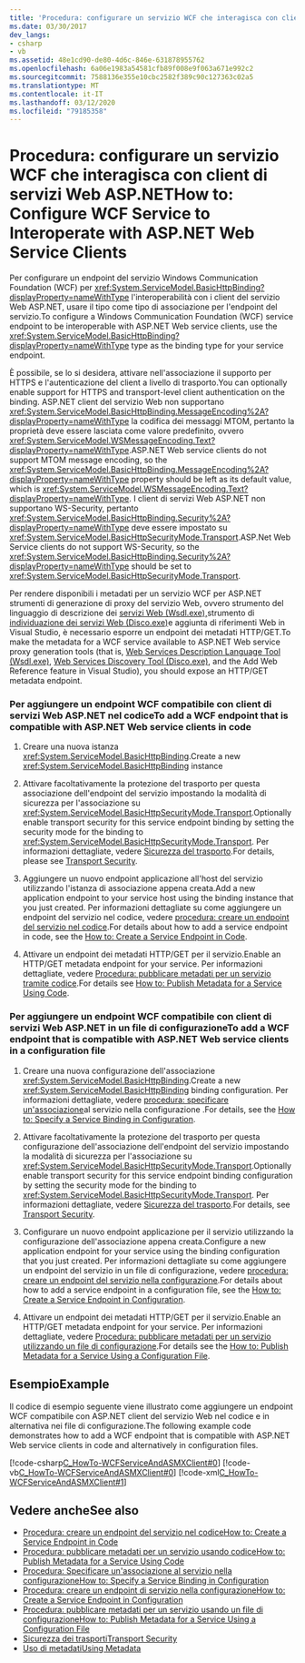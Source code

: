 ```yaml
---
title: 'Procedura: configurare un servizio WCF che interagisca con client di servizi Web ASP.NET'
ms.date: 03/30/2017
dev_langs:
- csharp
- vb
ms.assetid: 48e1cd90-de80-4d6c-846e-631878955762
ms.openlocfilehash: 6a06e1983a54581cfb89f008e9f063a671e992c2
ms.sourcegitcommit: 7588136e355e10cbc2582f389c90c127363c02a5
ms.translationtype: MT
ms.contentlocale: it-IT
ms.lasthandoff: 03/12/2020
ms.locfileid: "79185358"
---
```

# <a name="how-to-configure-wcf-service-to-interoperate-with-aspnet-web-service-clients"></a><span data-ttu-id="ed142-102">Procedura: configurare un servizio WCF che interagisca con client di servizi Web ASP.NET</span><span class="sxs-lookup"><span data-stu-id="ed142-102">How to: Configure WCF Service to Interoperate with ASP.NET Web Service Clients</span></span>
<span data-ttu-id="ed142-103">Per configurare un endpoint del servizio Windows Communication Foundation (WCF) per <xref:System.ServiceModel.BasicHttpBinding?displayProperty=nameWithType> l'interoperabilità con i client del servizio Web ASP.NET, usare il tipo come tipo di associazione per l'endpoint del servizio.</span><span class="sxs-lookup"><span data-stu-id="ed142-103">To configure a Windows Communication Foundation (WCF) service endpoint to be interoperable with ASP.NET Web service clients, use the <xref:System.ServiceModel.BasicHttpBinding?displayProperty=nameWithType> type as the binding type for your service endpoint.</span></span>  
  
 <span data-ttu-id="ed142-104">È possibile, se lo si desidera, attivare nell'associazione il supporto per HTTPS e l'autenticazione del client a livello di trasporto.</span><span class="sxs-lookup"><span data-stu-id="ed142-104">You can optionally enable support for HTTPS and transport-level client authentication on the binding.</span></span> <span data-ttu-id="ed142-105">ASP.NET client del servizio Web non supportano <xref:System.ServiceModel.BasicHttpBinding.MessageEncoding%2A?displayProperty=nameWithType> la codifica dei messaggi MTOM, pertanto la proprietà deve essere lasciata come valore predefinito, ovvero <xref:System.ServiceModel.WSMessageEncoding.Text?displayProperty=nameWithType>.</span><span class="sxs-lookup"><span data-stu-id="ed142-105">ASP.NET Web service clients do not support MTOM message encoding, so the <xref:System.ServiceModel.BasicHttpBinding.MessageEncoding%2A?displayProperty=nameWithType> property should be left as its default value, which is <xref:System.ServiceModel.WSMessageEncoding.Text?displayProperty=nameWithType>.</span></span> <span data-ttu-id="ed142-106">I client di servizi Web ASP.NET non supportano WS-Security, pertanto <xref:System.ServiceModel.BasicHttpBinding.Security%2A?displayProperty=nameWithType> deve essere impostato su <xref:System.ServiceModel.BasicHttpSecurityMode.Transport>.</span><span class="sxs-lookup"><span data-stu-id="ed142-106">ASP.Net Web Service clients do not support WS-Security, so the <xref:System.ServiceModel.BasicHttpBinding.Security%2A?displayProperty=nameWithType> should be set to <xref:System.ServiceModel.BasicHttpSecurityMode.Transport>.</span></span>  
  
 <span data-ttu-id="ed142-107">Per rendere disponibili i metadati per un servizio WCF per ASP.NET strumenti di generazione di proxy del servizio Web, ovvero strumento del linguaggio di descrizione dei [servizi Web (Wsdl.exe),](https://docs.microsoft.com/previous-versions/dotnet/netframework-4.0/7h3ystb6(v%3dvs.100))strumento di [individuazione dei servizi Web (Disco.exe)](https://docs.microsoft.com/previous-versions/dotnet/netframework-4.0/cy2a3ybs(v=vs.100))e aggiunta di riferimenti Web in Visual Studio, è necessario esporre un endpoint dei metadati HTTP/GET.</span><span class="sxs-lookup"><span data-stu-id="ed142-107">To make the metadata for a WCF service available to ASP.NET Web service proxy generation tools (that is, [Web Services Description Language Tool (Wsdl.exe)](https://docs.microsoft.com/previous-versions/dotnet/netframework-4.0/7h3ystb6(v%3dvs.100)), [Web Services Discovery Tool (Disco.exe)](https://docs.microsoft.com/previous-versions/dotnet/netframework-4.0/cy2a3ybs(v=vs.100)), and the Add Web Reference feature in Visual Studio), you should expose an HTTP/GET metadata endpoint.</span></span>  
  
### <a name="to-add-a-wcf-endpoint-that-is-compatible-with-aspnet-web-service-clients-in-code"></a><span data-ttu-id="ed142-108">Per aggiungere un endpoint WCF compatibile con client di servizi Web ASP.NET nel codice</span><span class="sxs-lookup"><span data-stu-id="ed142-108">To add a WCF endpoint that is compatible with ASP.NET Web service clients in code</span></span>  
  
1. <span data-ttu-id="ed142-109">Creare una nuova istanza <xref:System.ServiceModel.BasicHttpBinding>.</span><span class="sxs-lookup"><span data-stu-id="ed142-109">Create a new <xref:System.ServiceModel.BasicHttpBinding> instance</span></span>  
  
2. <span data-ttu-id="ed142-110">Attivare facoltativamente la protezione del trasporto per questa associazione dell'endpoint del servizio impostando la modalità di sicurezza per l'associazione su <xref:System.ServiceModel.BasicHttpSecurityMode.Transport>.</span><span class="sxs-lookup"><span data-stu-id="ed142-110">Optionally enable transport security for this service endpoint binding by setting the security mode for the binding to <xref:System.ServiceModel.BasicHttpSecurityMode.Transport>.</span></span> <span data-ttu-id="ed142-111">Per informazioni dettagliate, vedere [Sicurezza del trasporto](../../../../docs/framework/wcf/feature-details/transport-security.md).</span><span class="sxs-lookup"><span data-stu-id="ed142-111">For details, please see [Transport Security](../../../../docs/framework/wcf/feature-details/transport-security.md).</span></span>  
  
3. <span data-ttu-id="ed142-112">Aggiungere un nuovo endpoint applicazione all'host del servizio utilizzando l'istanza di associazione appena creata.</span><span class="sxs-lookup"><span data-stu-id="ed142-112">Add a new application endpoint to your service host using the binding instance that you just created.</span></span> <span data-ttu-id="ed142-113">Per informazioni dettagliate su come aggiungere un endpoint del servizio nel codice, vedere [procedura: creare un endpoint del servizio nel codice](../../../../docs/framework/wcf/feature-details/how-to-create-a-service-endpoint-in-code.md).</span><span class="sxs-lookup"><span data-stu-id="ed142-113">For details about how to add a service endpoint in code, see the [How to: Create a Service Endpoint in Code](../../../../docs/framework/wcf/feature-details/how-to-create-a-service-endpoint-in-code.md).</span></span>  
  
4. <span data-ttu-id="ed142-114">Attivare un endpoint dei metadati HTTP/GET per il servizio.</span><span class="sxs-lookup"><span data-stu-id="ed142-114">Enable an HTTP/GET metadata endpoint for your service.</span></span> <span data-ttu-id="ed142-115">Per informazioni dettagliate, vedere [Procedura: pubblicare metadati per un servizio tramite codice](../../../../docs/framework/wcf/feature-details/how-to-publish-metadata-for-a-service-using-code.md).</span><span class="sxs-lookup"><span data-stu-id="ed142-115">For details see [How to: Publish Metadata for a Service Using Code](../../../../docs/framework/wcf/feature-details/how-to-publish-metadata-for-a-service-using-code.md).</span></span>  
  
### <a name="to-add-a-wcf-endpoint-that-is-compatible-with-aspnet-web-service-clients-in-a-configuration-file"></a><span data-ttu-id="ed142-116">Per aggiungere un endpoint WCF compatibile con client di servizi Web ASP.NET in un file di configurazione</span><span class="sxs-lookup"><span data-stu-id="ed142-116">To add a WCF endpoint that is compatible with ASP.NET Web service clients in a configuration file</span></span>  
  
1. <span data-ttu-id="ed142-117">Creare una nuova configurazione dell'associazione <xref:System.ServiceModel.BasicHttpBinding>.</span><span class="sxs-lookup"><span data-stu-id="ed142-117">Create a new <xref:System.ServiceModel.BasicHttpBinding> binding configuration.</span></span> <span data-ttu-id="ed142-118">Per informazioni dettagliate, vedere [procedura: specificare un'associazione](../../../../docs/framework/wcf/how-to-specify-a-service-binding-in-configuration.md)al servizio nella configurazione .</span><span class="sxs-lookup"><span data-stu-id="ed142-118">For details, see the [How to: Specify a Service Binding in Configuration](../../../../docs/framework/wcf/how-to-specify-a-service-binding-in-configuration.md).</span></span>  
  
2. <span data-ttu-id="ed142-119">Attivare facoltativamente la protezione del trasporto per questa configurazione dell'associazione dell'endpoint del servizio impostando la modalità di sicurezza per l'associazione su <xref:System.ServiceModel.BasicHttpSecurityMode.Transport>.</span><span class="sxs-lookup"><span data-stu-id="ed142-119">Optionally enable transport security for this service endpoint binding configuration by setting the security mode for the binding to <xref:System.ServiceModel.BasicHttpSecurityMode.Transport>.</span></span> <span data-ttu-id="ed142-120">Per informazioni dettagliate, vedere [Sicurezza del trasporto](../../../../docs/framework/wcf/feature-details/transport-security.md).</span><span class="sxs-lookup"><span data-stu-id="ed142-120">For details, see [Transport Security](../../../../docs/framework/wcf/feature-details/transport-security.md).</span></span>  
  
3. <span data-ttu-id="ed142-121">Configurare un nuovo endpoint applicazione per il servizio utilizzando la configurazione dell'associazione appena creata.</span><span class="sxs-lookup"><span data-stu-id="ed142-121">Configure a new application endpoint for your service using the binding configuration that you just created.</span></span> <span data-ttu-id="ed142-122">Per informazioni dettagliate su come aggiungere un endpoint del servizio in un file di configurazione, vedere [procedura: creare un endpoint del servizio nella configurazione](../../../../docs/framework/wcf/feature-details/how-to-create-a-service-endpoint-in-configuration.md).</span><span class="sxs-lookup"><span data-stu-id="ed142-122">For details about how to add a service endpoint in a configuration file, see the [How to: Create a Service Endpoint in Configuration](../../../../docs/framework/wcf/feature-details/how-to-create-a-service-endpoint-in-configuration.md).</span></span>  
  
4. <span data-ttu-id="ed142-123">Attivare un endpoint dei metadati HTTP/GET per il servizio.</span><span class="sxs-lookup"><span data-stu-id="ed142-123">Enable an HTTP/GET metadata endpoint for your service.</span></span> <span data-ttu-id="ed142-124">Per informazioni dettagliate, vedere [Procedura: pubblicare metadati per un servizio utilizzando un file di configurazione](../../../../docs/framework/wcf/feature-details/how-to-publish-metadata-for-a-service-using-a-configuration-file.md).</span><span class="sxs-lookup"><span data-stu-id="ed142-124">For details see the [How to: Publish Metadata for a Service Using a Configuration File](../../../../docs/framework/wcf/feature-details/how-to-publish-metadata-for-a-service-using-a-configuration-file.md).</span></span>  
  
## <a name="example"></a><span data-ttu-id="ed142-125">Esempio</span><span class="sxs-lookup"><span data-stu-id="ed142-125">Example</span></span>  
 <span data-ttu-id="ed142-126">Il codice di esempio seguente viene illustrato come aggiungere un endpoint WCF compatibile con ASP.NET client del servizio Web nel codice e in alternativa nei file di configurazione.</span><span class="sxs-lookup"><span data-stu-id="ed142-126">The following example code demonstrates how to add a WCF endpoint that is compatible with ASP.NET Web service clients in code and alternatively in configuration files.</span></span>  
  
 [!code-csharp[C_HowTo-WCFServiceAndASMXClient#0](../../../../samples/snippets/csharp/VS_Snippets_CFX/c_howto-wcfserviceandasmxclient/cs/program.cs#0)]
 [!code-vb[C_HowTo-WCFServiceAndASMXClient#0](../../../../samples/snippets/visualbasic/VS_Snippets_CFX/c_howto-wcfserviceandasmxclient/vb/program.vb#0)]
 [!code-xml[C_HowTo-WCFServiceAndASMXClient#1](../../../../samples/snippets/csharp/VS_Snippets_CFX/c_howto-wcfserviceandasmxclient/common/app.config#1)]
  
## <a name="see-also"></a><span data-ttu-id="ed142-127">Vedere anche</span><span class="sxs-lookup"><span data-stu-id="ed142-127">See also</span></span>

- [<span data-ttu-id="ed142-128">Procedura: creare un endpoint del servizio nel codice</span><span class="sxs-lookup"><span data-stu-id="ed142-128">How to: Create a Service Endpoint in Code</span></span>](../../../../docs/framework/wcf/feature-details/how-to-create-a-service-endpoint-in-code.md)
- [<span data-ttu-id="ed142-129">Procedura: pubblicare metadati per un servizio usando codice</span><span class="sxs-lookup"><span data-stu-id="ed142-129">How to: Publish Metadata for a Service Using Code</span></span>](../../../../docs/framework/wcf/feature-details/how-to-publish-metadata-for-a-service-using-code.md)
- [<span data-ttu-id="ed142-130">Procedura: Specificare un'associazione al servizio nella configurazione</span><span class="sxs-lookup"><span data-stu-id="ed142-130">How to: Specify a Service Binding in Configuration</span></span>](../../../../docs/framework/wcf/how-to-specify-a-service-binding-in-configuration.md)
- [<span data-ttu-id="ed142-131">Procedura: creare un endpoint di servizio nella configurazione</span><span class="sxs-lookup"><span data-stu-id="ed142-131">How to: Create a Service Endpoint in Configuration</span></span>](../../../../docs/framework/wcf/feature-details/how-to-create-a-service-endpoint-in-configuration.md)
- [<span data-ttu-id="ed142-132">Procedura: pubblicare metadati per un servizio usando un file di configurazione</span><span class="sxs-lookup"><span data-stu-id="ed142-132">How to: Publish Metadata for a Service Using a Configuration File</span></span>](../../../../docs/framework/wcf/feature-details/how-to-publish-metadata-for-a-service-using-a-configuration-file.md)
- [<span data-ttu-id="ed142-133">Sicurezza dei trasporti</span><span class="sxs-lookup"><span data-stu-id="ed142-133">Transport Security</span></span>](../../../../docs/framework/wcf/feature-details/transport-security.md)
- [<span data-ttu-id="ed142-134">Uso di metadati</span><span class="sxs-lookup"><span data-stu-id="ed142-134">Using Metadata</span></span>](../../../../docs/framework/wcf/feature-details/using-metadata.md)

